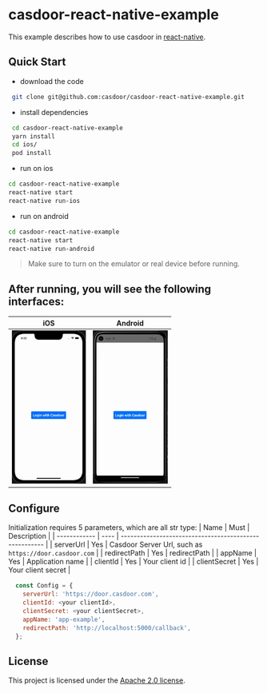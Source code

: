 # casdoor-react-native-example

This example describes how to use casdoor in [react-native](https://reactnative.dev/).

## Quick Start

- download the code

```bash
 git clone git@github.com:casdoor/casdoor-react-native-example.git
```

- install dependencies
```bash 
 cd casdoor-react-native-example
 yarn install
 cd ios/
 pod install
```
- run on ios
```bash
cd casdoor-react-native-example
react-native start
react-native run-ios
```
- run on android
```bash
cd casdoor-react-native-example
react-native start
react-native run-android
```
>Make sure to turn on the emulator or real device before running.

## After running, you will see the following  interfaces:

|                           **iOS**                           |                         **Android**                          |
| :---------------------------------------------------------: | :----------------------------------------------------------: |
| <img src="./iOS-gif.gif" alt="iOS-gif" style="zoom:30%;" /> | <img src="./Android-gif.gif" alt="Android-gif" style="zoom: 30%;" /> |


## Configure

Initialization requires 5 parameters, which are all str type:
| Name         | Must | Description                                            |
| ------------ | ---- | ------------------------------------------------------ |
| serverUrl    | Yes  | Casdoor Server Url, such as `https://door.casdoor.com` |
| redirectPath | Yes  | redirectPath                                           |
| appName      | Yes  | Application name                                       |
| clientId     | Yes  | Your client id                                         |
| clientSecret | Yes  | Your client secret                                     |

```javascript
  const Config = {
    serverUrl: 'https://door.casdoor.com',
    clientId: <your clientId>,
    clientSecret: <your clientSecret>,
    appName: 'app-example',
    redirectPath: 'http://localhost:5000/callback',
  };
```

## License

This project is licensed under the [Apache 2.0 license](https://github.com/casdoor/casdoor-dotnet-sdk/blob/master/LICENSE).
